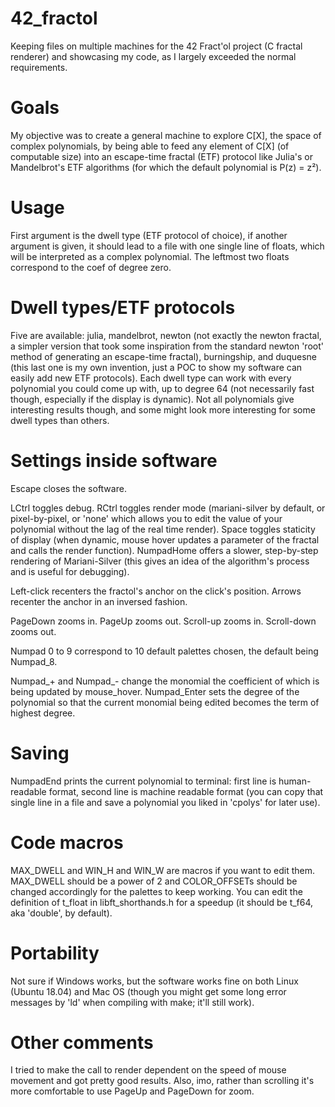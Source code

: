 # 42_fractol
Keeping files on multiple machines for the 42 Fract'ol project (C fractal
renderer) and showcasing my code, as I largely exceeded the normal requirements.

# Goals
My objective was to create a general machine to explore C\[X], the space of
complex polynomials, by being able to feed any element of C\[X] (of computable
size) into an escape-time fractal (ETF) protocol like Julia's or Mandelbrot's
ETF algorithms (for which the default polynomial is P(z) = z²).

# Usage
First argument is the dwell type (ETF protocol of choice), if another argument
is given, it should lead to a file with one single line of floats, which will
be interpreted as a complex polynomial. The leftmost two floats correspond to
the coef of degree zero.

# Dwell types/ETF protocols
Five are available: julia, mandelbrot, newton (not exactly the newton fractal,
a simpler version that took some inspiration from the standard newton 'root'
method of generating an escape-time fractal), burningship, and duquesne (this
last one is my own invention, just a POC to show my software can easily add
new ETF protocols). Each dwell type can work with every polynomial you could
come up with, up to degree 64 (not necessarily fast though, especially if the
display is dynamic). Not all polynomials give interesting results though, and
some might look more interesting for some dwell types than others.

# Settings inside software
Escape closes the software.

LCtrl toggles debug.
RCtrl toggles render mode (mariani-silver by default, or pixel-by-pixel, or
'none' which allows you to edit the value of your polynomial without the lag of
the real time render).
Space toggles staticity of display (when dynamic, mouse hover updates a
parameter of the fractal and calls the render function).
NumpadHome offers a slower, step-by-step rendering of Mariani-Silver (this gives
an idea of the algorithm's process and is useful for debugging).

Left-click recenters the fractol's anchor on the click's position.
Arrows recenter the anchor in an inversed fashion.

PageDown zooms in.
PageUp zooms out.
Scroll-up zooms in.
Scroll-down zooms out.

Numpad 0 to 9 correspond to 10 default palettes chosen, the default being
Numpad_8.

Numpad_+ and Numpad_- change the monomial the coefficient of which is being
updated by mouse_hover. Numpad_Enter sets the degree of the polynomial so that
the current monomial being edited becomes the term of highest degree.

# Saving
NumpadEnd prints the current polynomial to terminal: first line is human-
readable format, second line is machine readable format (you can copy that
single line in a file and save a polynomial you liked in 'cpolys' for later
use).

# Code macros
MAX_DWELL and WIN_H and WIN_W are macros if you want to edit them. MAX_DWELL
should be a power of 2 and COLOR_OFFSETs should be changed accordingly for the
palettes to keep working.
You can edit the definition of t_float in libft_shorthands.h for a speedup 
(it should be t_f64, aka 'double', by default).

# Portability
Not sure if Windows works, but the software works fine on both Linux (Ubuntu 
18.04) and Mac OS (though you might get some long error messages by 'ld' when
compiling with make; it'll still work).

# Other comments
I tried to make the call to render dependent on the speed of mouse movement and
got pretty good results. Also, imo, rather than scrolling it's more comfortable
to use PageUp and PageDown for zoom.
